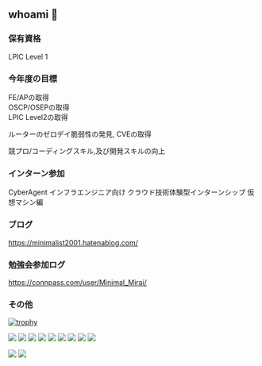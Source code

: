 ## whoami 🤔  
### 保有資格  
LPIC Level 1  
  
### 今年度の目標   
FE/APの取得  
OSCP/OSEPの取得  
LPIC Level2の取得  
  
ルーターのゼロデイ脆弱性の発見, CVEの取得  
  
競プロ/コーディングスキル,及び開発スキルの向上  

### インターン参加  
CyberAgent インフラエンジニア向け クラウド技術体験型インターンシップ 仮想マシン編  
  
### ブログ  
https://minimalist2001.hatenablog.com/  
  
### 勉強会参加ログ  
https://connpass.com/user/Minimal_Mirai/  
  
### その他
[![trophy](https://github-profile-trophy.vercel.app/?username=Mirai301&theme=onedark)](https://github.com/ryo-ma/github-profile-trophy)

<img src="https://img.shields.io/badge/-ArchLinux-1793D1.svg?logo=archlinux&style=plastic"> <img src="https://img.shields.io/badge/-Linux-add8e6.svg?logo=linux&style=plastic"> <img src="https://img.shields.io/badge/-Python-ffff00.svg?logo=python&style=plastic"> <img src="https://img.shields.io/badge/-PHP-a9a9a9.svg?logo=php&style=plastic"> <img src="https://img.shields.io/badge/-HTML5-fff0f5.svg?logo=html5&style=plastic"> <img src="https://img.shields.io/badge/-CSS3-ffa500.svg?logo=css3&style=plastic"> <img src="https://img.shields.io/badge/-AWS-232F3E.svg?logo=amazon-aws&style=plastic"> <img src="https://img.shields.io/badge/-Apache-D22128.svg?logo=apache&style=plastic"> <img src="https://img.shields.io/badge/-Powershell-5391FE.svg?logo=powershell&style=plastic">

<img src="https://user-images.githubusercontent.com/53959334/162411359-8bd14380-1601-4cee-92b4-708defdf3476.png">
<img src="https://www.hackthebox.eu/badge/image/511098")

<!--
**Mirai301/Mirai301** is a ✨ _special_ ✨ repository because its `README.md` (this file) appears on your GitHub profile.

Here are some ideas to get you started:

- 🔭 I’m currently working on ...
- 🌱 I’m currently learning ...
- 👯 I’m looking to collaborate on ...
- 🤔 I’m looking for help with ...
- 💬 Ask me about ...
- 📫 How to reach me: ...
- 😄 Pronouns: ...
- ⚡ Fun fact: ...
-->
